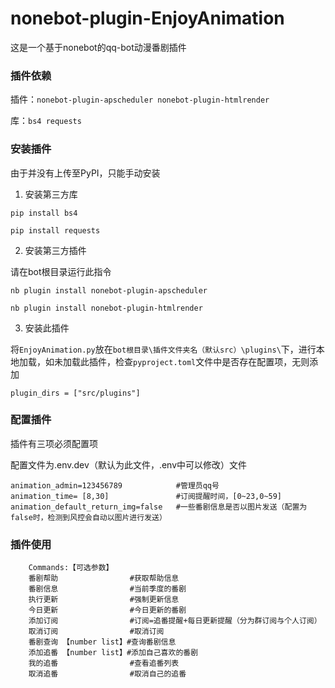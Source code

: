 # nonebot-plugin-EnjoyAnimation
这是一个基于nonebot的qq-bot动漫番剧插件

### 插件依赖
插件：```nonebot-plugin-apscheduler nonebot-plugin-htmlrender```

库：```bs4 requests```

### 安装插件
由于并没有上传至PyPI，只能手动安装

1. 安装第三方库
```
pip install bs4
```
```
pip install requests
```
2. 安装第三方插件

请在bot根目录运行此指令
```
nb plugin install nonebot-plugin-apscheduler
```
```
nb plugin install nonebot-plugin-htmlrender
```
3. 安装此插件

将```EnjoyAnimation.py```放在```bot根目录\插件文件夹名（默认src）\plugins\```下，进行本地加载，如未加载此插件，检查```pyproject.toml```文件中是否存在配置项，无则添加
```
plugin_dirs = ["src/plugins"]
```
### 配置插件

插件有三项必须配置项

配置文件为.env.dev（默认为此文件，.env中可以修改）文件
```
animation_admin=123456789            #管理员qq号
animation_time= [8,30]               #订阅提醒时间，[0~23,0~59]
animation_default_return_img=false   #一些番剧信息是否以图片发送（配置为false时，检测到风控会自动以图片进行发送）
```
### 插件使用
```
    Commands:【可选参数】
    番剧帮助                #获取帮助信息
    番剧信息                #当前季度的番剧
    执行更新                #强制更新信息
    今日更新                #今日更新的番剧
    添加订阅                #订阅=追番提醒+每日更新提醒（分为群订阅与个人订阅）
    取消订阅                #取消订阅
    番剧查询 【number list】#查询番剧信息
    添加追番 【number list】#添加自己喜欢的番剧
    我的追番                #查看追番列表
    取消追番                #取消自己的追番
```
